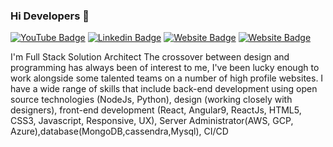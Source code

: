 ### Hi Developers 👋 

[![YouTube Badge](https://img.shields.io/badge/YouTube-DeveloperFunnel-red)](https://www.youtube.com/developerfunnel) 
[![Linkedin Badge](https://img.shields.io/badge/-Aakash-blue?style=flat-square&logo=Linkedin&logoColor=white&link=https://www.linkedin.com/in/aakash--01629954/)](https://www.linkedin.com/in/aakash--01629954/) 
[![Website Badge](https://img.shields.io/badge/WebSite-Aakash-green)](https://www.aakash.me) 
[![Website Badge](https://img.shields.io/badge/StackOverflow-Aakash-yellow)](https://stackoverflow.com/users/3687251/aakash-)

I'm 
Full Stack Solution Architect 
The crossover between design and programming has always been of interest to me, I've been lucky enough to work alongside some talented teams on a number of high profile websites. I have a wide range of skills that include back-end development using open source technologies (NodeJs, Python), design (working closely with designers), front-end development (React, Angular9, ReactJs, HTML5, CSS3, Javascript, Responsive, UX), Server Administrator(AWS, GCP, Azure),database(MongoDB,cassendra,Mysql), CI/CD 

<!-- 
**Aakashdeveloper/Aakashdeveloper** is a ✨ _special_ ✨ repository because its `README.md` (this file) appears on your GitHub profile. 

Here are some ideas to get you started: 

- 🔭 I’m currently working on ... 
- 🌱 I’m currently learning ... 
- 👯 I’m looking to collaborate on ... 
- 🤔 I’m looking for help with ... 
- 💬 Ask me about ... 
- 📫 How to reach me: ... 
- 😄 Pronouns: ... 
- ⚡ Fun fact: ..... 

-->